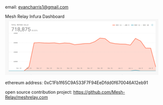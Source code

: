 email: evancharris1@gmail.com

Mesh Relay Infura Dashboard
![Mesh Relay's Infura Usage Dashboard - 718 thousand calls made between December 11 2019 and Jan 9](./infura_usage.png)

ethereum address: 0xC1Fb1f65C9A533F7F94EeDfdd0f670046A12eb91

open source contribution project: https://github.com/Mesh-Relay/meshrelay.com
